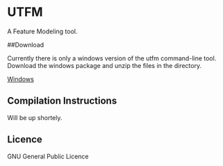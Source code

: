 UTFM
====

A Feature Modeling tool.

##Download

Currently there is only a windows version of the utfm command-line tool. Download the windows package and unzip the files in the directory. 
 
[Windows](https://www.dropbox.com/s/ho7atmguqqgmjto/utfm-windows-executable.zip)

## Compilation Instructions

Will be up shortely.

## Licence

GNU General Public Licence